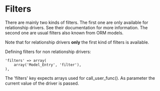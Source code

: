 # Filters

There are mainly two kinds of filters. The first one are only available for relationship drivers. See their documentation for more information. The second one are usual filters also known from ORM models.

Note that for relationship drivers **only** the first kind of filters is available.

Defining filters for non relationship drivers:

	'filters' => array(
		array('Model_Entry', 'filter'),
	),
	
The 'filters' key expects arrays used for call_user_func(). As parameter the current value of the driver is passed.

